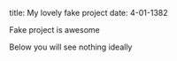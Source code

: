 title: My lovely fake project
date: 4-01-1382

Fake project is awesome

Below you will see nothing ideally
